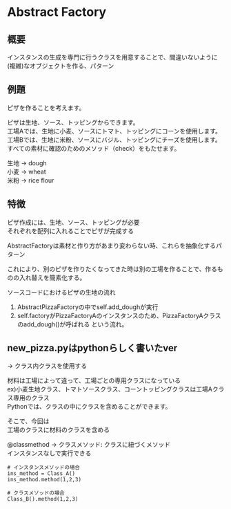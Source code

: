 # Abstract Factory
## 概要
インスタンスの生成を専門に行うクラスを用意することで、間違いないように(複雑)なオブジェクトを作る、パターン

## 例題
ピザを作ることを考えます。

ピザは生地、ソース、トッピングからできます。  
工場Aでは、生地に小麦、ソースにトマト、トッピングにコーンを使用します。  
工場Bでは、生地に米粉、ソースにバジル、トッピングにチーズを使用します。  
すべての素材に確認のためのメソッド（check）をもたせます。

生地 -> dough  
小麦 -> wheat  
米粉 -> rice flour  

## 特徴
ピザ作成には、生地、ソース、トッピングが必要  
それぞれを配列に入れることでピザが完成する  

AbstractFactoryは素材と作り方があまり変わらない時、これらを抽象化するパターン

これにより、別のピザを作りたくなってきた時は別の工場を作ることで、作るものの入れ替えを簡素化する。  

ソースコードにおけるピザの生地の流れ  
1. AbstractPizzaFactoryの中でself.add_doughが実行
2. self.factoryがPizzaFactoryAのインスタンスのため、PizzaFactoryAクラスのadd_dough()が呼ばれる
という流れ。

## new_pizza.pyはpythonらしく書いたver  
-> クラス内クラスを使用する  

材料は工場によって違って、工場ごとの専用クラスになっている  
ex)小麦生地クラス、トマトソースクラス、コーントッピングクラスは工場Aクラス専用のクラス  
Pythonでは、クラスの中にクラスを含めることができます。  

そこで、今回は  
工場のクラスに材料のクラスを含める

@classmethod -> クラスメソッド: クラスに紐づくメソッド  
インスタンスなしで実行できる

```
# インスタンスメソッドの場合
ins_method = Class_A()
ins_method.method(1,2,3)

# クラスメソッドの場合
Class_B().method(1,2,3)

```
